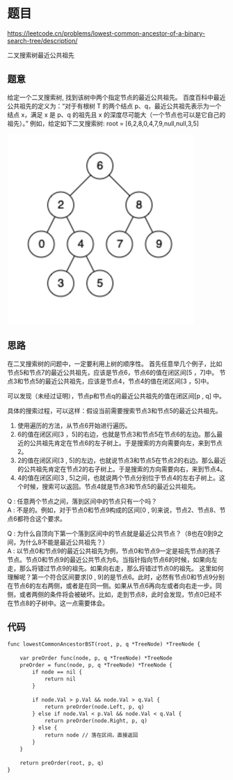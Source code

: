 # 题目

https://leetcode.cn/problems/lowest-common-ancestor-of-a-binary-search-tree/description/

二叉搜索树最近公共祖先


## 题意

给定一个二叉搜索树, 找到该树中两个指定节点的最近公共祖先。
百度百科中最近公共祖先的定义为：“对于有根树 T 的两个结点 p、q，最近公共祖先表示为一个结点 x，满足 x 是 p、q 的祖先且 x 的深度尽可能大（一个节点也可以是它自己的祖先）。”
例如，给定如下二叉搜索树:  root = [6,2,8,0,4,7,9,null,null,3,5]

![](./pict/binaryTree-01.png)

## 思路

在二叉搜索树的问题中，一定要利用上树的顺序性。
首先任意举几个例子，比如节点5和节点7的最近公共祖先，应该是节点6，节点6的值在闭区间[5 ，7]中。
节点3和节点5的最近公共祖先，应该是节点4，节点4的值在闭区间[3 ，5]中。

可以发现（未经过证明），节点p和节点q的最近公共祖先的值在闭区间[p , q] 中。

具体的搜索过程，可以这样：假设当前需要搜索节点3和节点5的最近公共祖先。  
1. 使用遍历的方法，从节点6开始进行遍历。  
2. 6的值在闭区间[3 ，5]的右边，也就是节点3和节点5在节点6的左边。那么最近的公共祖先肯定在节点6的左子树上。于是搜索的方向需要向左，来到节点2。  
3. 2的值在闭区间[3 , 5]的左边，也就说节点3和节点5在节点2的右边。那么最近的公共祖先肯定在节点2的右子树上。于是搜索的方向需要向右，来到节点4。
4. 4的值在闭区间[3 , 5]之间，也就说两个节点分别位于节点4的左右子树上。这个时候，搜索可以返回。节点4就是节点3和节点5的最近公共祖先。


Q : 任意两个节点之间，落到区间中的节点只有一个吗？  
A : 不是的。例如，对于节点0和节点9构成的区间[0 , 9]来说，节点2、节点8、节点6都符合这个要求。

Q : 为什么自顶向下第一个落到区间中的节点就是最近公共节点？（8也在0到9之间，为什么8不能是最近公共祖先？）  
A : 以节点0和节点9的最近公共祖先为例，节点0和节点9一定是祖先节点的孩子节点。节点0和节点9的最近公共节点为6。当指针指向节点6的时候，如果向左走，那么将错过节点9的祖先。如果向右走，那么将错过节点0的祖先。
这里如何理解呢？第一个符合区间要求[0 , 9]的是节点6。此时，必然有节点0和节点9分别在节点6的左右两侧，或者是在同一侧。如果从节点6再向左或者向右走一步。同侧，或者两侧的条件将会被破坏。比如，走到节点8，此时会发现，节点0已经不在节点8的子树中。这一点需要体会。



## 代码


```golang
func lowestCommonAncestorBST(root, p, q *TreeNode) *TreeNode {

	var preOrder func(node, p, q *TreeNode) *TreeNode
	preOrder = func(node, p, q *TreeNode) *TreeNode {
		if node == nil {
			return nil
		}

		if node.Val > p.Val && node.Val > q.Val {
			return preOrder(node.Left, p, q)
		} else if node.Val < p.Val && node.Val < q.Val {
			return preOrder(node.Right, p, q)
		} else {
			return node // 落在区间，直接返回
		}
	}

	return preOrder(root, p, q)
}
```


